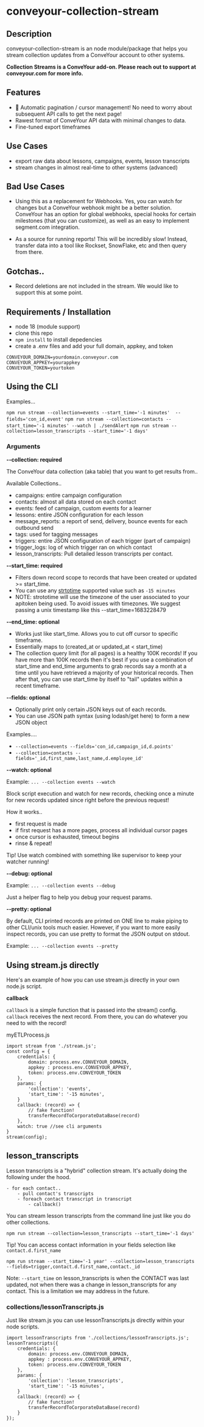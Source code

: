 # conveyour-collection-stream

## Description
conveyour-collection-stream is an node module/package that helps you stream collection updates from a ConveYour account to other systems. 

**Collection Streams is a ConveYour add-on. Please reach out to support at conveyour.com for more info.** 

## Features
- 💪 Automatic pagination / cursor management! No need to worry about subsequent API calls to get the next page!
- Rawest format of ConveYour API data with minimal changes to data. 
- Fine-tuned export timeframes

## Use Cases
- export raw data about lessons, campaigns, events, lesson transcripts
- stream changes in almost real-time to other systems (advanced)

## Bad Use Cases
- Using this as a replacement for Webhooks. Yes, you can watch for changes but a ConveYour webhook might be a better solution. ConveYour has an option for global webhooks, special hooks for certain milestones (that you can customize), as well as an easy to implement segment.com integration.

- As a source for running reports! This will be incredibly slow! Instead, transfer data into a tool like Rockset, SnowFlake, etc and then query from there.

## Gotchas..

- Record deletions are not included in the stream. We would like to support this at some point. 

## Requirements / Installation
- node 18 (module support)
- clone this repo
- `npm install` to install depedencies
- create a .env files and add your full domain, appkey, and token

```
CONVEYOUR_DOMAIN=yourdomain.conveyour.com
CONVEYOUR_APPKEY=yourappkey
CONVEYOUR_TOKEN=yourtoken
```

## Using the CLI

Examples...

`npm run stream --collection=events --start_time='-1 minutes'  --fields='con_id,event'`
`npm run stream --collection=contacts --start_time='-1 minutes' --watch | ./sendAlert`
`npm run stream --collection=lesson_transcripts --start_time='-1 days'`

### Arguments

**--collection: required**

The ConveYour data collection (aka table) that you want to get results from..

Available Collections.. 

- campaigns: entire campaign configuration
- contacts: almost all data stored on each contact
- events: feed of campaign, custom events for a learner
- lessons: entire JSON configuration for each lesson
- message_reports: a report of send, delivery, bounce events for each outbound send
- tags: used for tagging messages 
- triggers: entire JSON configuration of each trigger (part of campaign)
- trigger_logs: log of which trigger ran on which contact
- lesson_transcripts: Pull detailed lesson transcripts per contact. 

**--start_time: required**

- Filters down record scope to records that have been created or updated >= start_time. 
- You can use any [strtotime](https://www.php.net/manual/en/function.strtotime.php) supported value such as `-15 minutes`
- NOTE: strototime will use the timezone of the user associated to your apitoken being used. To avoid issues with timezones. We suggest passing a unix timestamp like this --start_time=1683228479

**--end_time: optional**

- Works just like start_time. Allows you to cut off cursor to specific timeframe.
- Essentially maps to (created_at or updated_at < start_time)
- The collection query limit (for all pages) is a healthy 100K records! If you have more than 100K records then it's best if you use a combination of start_time and end_time arguments to grab records say a month at a time until you have retrieved a majority of your historical records. Then after that, you can use start_time by itself to "tail" updates within a recent timeframe.

**--fields: optional**

- Optionally print only certain JSON keys out of each records. 
- You can use JSON path syntax (using lodash/get here) to form a new JSON object 

Examples....

- `--collection=events --fields='con_id,campaign_id,d.points'`
- `--collection=contacts --fields='_id,first_name,last_name,d.employee_id'`

**--watch: optional**

Example: `... --collection events --watch`

Block script execution and watch for new records, checking once a minute for new records updated since right before the previous request!

How it works.. 

- first request is made
- if first request has a more pages, process all individual cursor pages
- once cursor is exhausted, timeout begins
- rinse & repeat!

Tip! Use watch combined with something like supervisor to keep your watcher running!

**--debug: optional**

Example: `... --collection events --debug`

Just a helper flag to help you debug your request params. 

**--pretty: optional**

By default, CLI printed records are printed on ONE line to make piping to other CLI/unix tools much easier. However, if you want to more easily inspect records, you can use pretty to format the JSON output on stdout.

Example: `... --collection events --pretty`

## Using stream.js directly

Here's an example of how you can use stream.js directly in your own node.js script.

**callback**

`callback` is a simple function that is passed into the stream() config. `callback` receives the next record. From there, you can do whatever you need to with the record!

myETLProcess.js
```
import stream from './stream.js';
const config = {
    credentials: {
        domain: process.env.CONVEYOUR_DOMAIN,
        appkey : process.env.CONVEYOUR_APPKEY,
        token: process.env.CONVEYOUR_TOKEN
    },
    params: {
        'collection': 'events',
        'start_time': '-15 minutes',
    }
    callback: (record) => {
        // fake function!
        transferRecordToCorporateDataBase(record)
    },
    watch: true //see cli arguments
}
stream(config);

```

## lesson_transcripts

Lesson transcripts is a "hybrid" collection stream. It's actually doing the following under the hood. 

```
- for each contact.. 
    - pull contact's transcripts
    - foreach contact transcript in transcript
        - callback()
```

You can stream lesson transcripts from the command line just like you do other collections.

`npm run stream --collection=lesson_transcripts --start_time='-1 days'`

Tip! You can access contact information in your fields selection like `contact.d.first_name`

`npm run stream --start_time='-1 year' --collection=lesson_transcripts --fields=trigger,contact.d.first_name,contact._id`

Note: `--start_time` on lesson_transcripts is when the CONTACT was last updated, not when there was a change in lesson_transcripts for any contact. This is a limitation we may address in the future. 

### collections/lessonTranscripts.js

Just like stream.js you can use lessonTranscripts.js directly within your node scripts.

```
import lessonTranscripts from './collections/lessonTranscripts.js';
lessonTranscripts({
    credentials: {
        domain: process.env.CONVEYOUR_DOMAIN,
        appkey : process.env.CONVEYOUR_APPKEY,
        token: process.env.CONVEYOUR_TOKEN
    },
    params: {
        'collection': 'lesson_transcripts',
        'start_time': '-15 minutes',
    }
    callback: (record) => {
        // fake function!
        transferRecordToCorporateDataBase(record)
    }
});
```